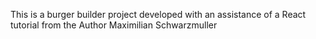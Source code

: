 This is a burger builder project developed with an assistance of a React tutorial from the Author Maximilian Schwarzmuller
